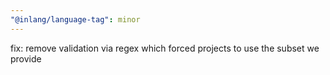 ```yaml
---
"@inlang/language-tag": minor
---
```


fix: remove validation via regex which forced projects to use the subset we provide
